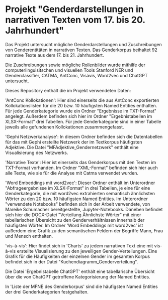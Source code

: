 # Projekt "Genderdarstellungen in narrativen Texten vom 17. bis 20. Jahrhundert"

Das Projekt untersucht mögliche Genderdarstellungen und Zuschreibungen von Genderentitäten in narrativen Texten. Das Genderkorpus beihaltet 92 narrative Texte aus dem 17. bis 21. Jahrhundert.

Die Zuschreibungen sowie mögliche Rollenbilder wurde mithilfe der computerlinguisitschen und visuellen Tools Stanford NER und Genderclassifier, CATMA, AntConc, Visàvis, Word2vec und ChatGPT untersucht.

Dieses Repository enthält die im Projekt verwendeten Daten: 

'AntConc Kollokationen': Hier sind einerseits die aus AntConc exportierten Kollokationslisten für die 20 bzw. 10 häufigsten Named Entities enthalten. Für jede Genderkategorie wurde ein Ordner "Ergebnisse im TXT-Format" angelegt. Außerdem befinden sich hier im Ordner "Ergebnistabellen im XLSX-Format" drei Tabellen. Für jede Genderkategorie sind in einer Tabelle jeweils alle gefundenen Kollokationen zusammengefasst. 

'Gephi Netzwerkanalyse': In diesem Ordner befinden sich die Datentabellen für das mit Gephi erstellte Netzwerk der im Textkorpus häufigsten Adjektive.
Die Datei "MFAdjektive_Gendernetzwerk" enthält eine Visualisierung des Netzwerks.

'Narrative Texte': Hier ist einerseits das Genderkorpus mit den Texten im TXT-Format vorhanden. Im Ordner "XML-Format" befinden sich hier auch alle Texte, wie sie für die Analyse mit Catma verwendet wurden.

'Word Embeddings mit word2vec': Dieser Ordner enthält im Unterordner "Abfrageergebnisse im XLSX-Format" in drei Tabellen, je eine für eine Genderkategorie, die mit word2vec extrahierten semantisch ähnlichsten Wörter zu den 20 bzw. 10 häufigsten Named Entities. 
Im Unterordner "verwendete Notebooks" befinden sich in der Arbeit verwendete, von Mareike Schumacher bereitgestellte, Jupyter-Notebooks. 
Daneben befindet sich hier die DOCX-Datei "Verteilung Ähnlichste Wörter" mit einer tabellarischen Übersicht zu den Genderverhältnissen innerhalb der häufigsten Wörter. 
Im Ordner 'Word Embeddings mit word2vec' ist außerdem eine Grafik zu den semantischen Feldern der Begriffe Mann, Frau und Mensch enthalten.

'vis-à-vis': Hier findet sich in 'Charts' zu jedem narrativen Text eine mit vis-à-vis erstellte Visualisierung zu den jeweiligen Gender-Verteilungen. Eine Grafik für die Häufigkeiten der einzelnen Gender im gesamten Korpus befindet sich in der Datei "Kuchendiagramm_Genderverteilung".

Die Datei 'Ergebnistabelle ChatGPT' enthält eine tabellarische Übersicht über die von ChatGPT getroffene Kategorisierung der Named Entities.

In 'Liste der MFNE des Genderkorpus' sind die häufigsten Named Entities der drei Genderkategorien festgehalten.
